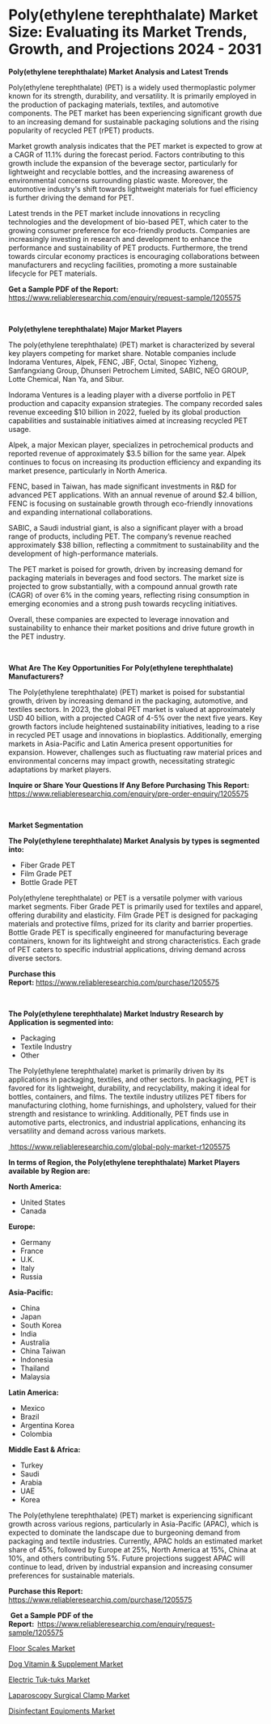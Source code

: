 <p><h1>Poly(ethylene terephthalate) Market Size: Evaluating its Market Trends, Growth, and Projections 2024 - 2031</h1></p><p><strong>Poly(ethylene terephthalate) Market Analysis and Latest Trends</strong></p>
<p><p>Poly(ethylene terephthalate) (PET) is a widely used thermoplastic polymer known for its strength, durability, and versatility. It is primarily employed in the production of packaging materials, textiles, and automotive components. The PET market has been experiencing significant growth due to an increasing demand for sustainable packaging solutions and the rising popularity of recycled PET (rPET) products.</p><p>Market growth analysis indicates that the PET market is expected to grow at a CAGR of 11.1% during the forecast period. Factors contributing to this growth include the expansion of the beverage sector, particularly for lightweight and recyclable bottles, and the increasing awareness of environmental concerns surrounding plastic waste. Moreover, the automotive industry's shift towards lightweight materials for fuel efficiency is further driving the demand for PET.</p><p>Latest trends in the PET market include innovations in recycling technologies and the development of bio-based PET, which cater to the growing consumer preference for eco-friendly products. Companies are increasingly investing in research and development to enhance the performance and sustainability of PET products. Furthermore, the trend towards circular economy practices is encouraging collaborations between manufacturers and recycling facilities, promoting a more sustainable lifecycle for PET materials.</p></p>
<p><strong>Get a Sample PDF of the Report:&nbsp;</strong> <a href="https://www.reliableresearchiq.com/enquiry/request-sample/1205575?utm_campaign=1087&utm_medium=2&utm_source=Github&utm_content=ia&utm_term=16102024&utm_id=polyethylene-terephthalate">https://www.reliableresearchiq.com/enquiry/request-sample/1205575</a></p>
<p>&nbsp;</p>
<p><strong>Poly(ethylene terephthalate) Major Market Players</strong></p>
<p><p>The poly(ethylene terephthalate) (PET) market is characterized by several key players competing for market share. Notable companies include Indorama Ventures, Alpek, FENC, JBF, Octal, Sinopec Yizheng, Sanfangxiang Group, Dhunseri Petrochem Limited, SABIC, NEO GROUP, Lotte Chemical, Nan Ya, and Sibur.</p><p>Indorama Ventures is a leading player with a diverse portfolio in PET production and capacity expansion strategies. The company recorded sales revenue exceeding $10 billion in 2022, fueled by its global production capabilities and sustainable initiatives aimed at increasing recycled PET usage.</p><p>Alpek, a major Mexican player, specializes in petrochemical products and reported revenue of approximately $3.5 billion for the same year. Alpek continues to focus on increasing its production efficiency and expanding its market presence, particularly in North America.</p><p>FENC, based in Taiwan, has made significant investments in R&D for advanced PET applications. With an annual revenue of around $2.4 billion, FENC is focusing on sustainable growth through eco-friendly innovations and expanding international collaborations.</p><p>SABIC, a Saudi industrial giant, is also a significant player with a broad range of products, including PET. The company’s revenue reached approximately $38 billion, reflecting a commitment to sustainability and the development of high-performance materials.</p><p>The PET market is poised for growth, driven by increasing demand for packaging materials in beverages and food sectors. The market size is projected to grow substantially, with a compound annual growth rate (CAGR) of over 6% in the coming years, reflecting rising consumption in emerging economies and a strong push towards recycling initiatives.</p><p>Overall, these companies are expected to leverage innovation and sustainability to enhance their market positions and drive future growth in the PET industry.</p></p>
<p>&nbsp;</p>
<p><strong>What Are The Key Opportunities For Poly(ethylene terephthalate) Manufacturers?</strong></p>
<p><p>The Poly(ethylene terephthalate) (PET) market is poised for substantial growth, driven by increasing demand in the packaging, automotive, and textiles sectors. In 2023, the global PET market is valued at approximately USD 40 billion, with a projected CAGR of 4-5% over the next five years. Key growth factors include heightened sustainability initiatives, leading to a rise in recycled PET usage and innovations in bioplastics. Additionally, emerging markets in Asia-Pacific and Latin America present opportunities for expansion. However, challenges such as fluctuating raw material prices and environmental concerns may impact growth, necessitating strategic adaptations by market players.</p></p>
<p><strong>Inquire or Share Your Questions If Any Before Purchasing This Report:</strong> <a href="https://www.reliableresearchiq.com/enquiry/pre-order-enquiry/1205575?utm_campaign=1087&utm_medium=2&utm_source=Github&utm_content=ia&utm_term=16102024&utm_id=polyethylene-terephthalate">https://www.reliableresearchiq.com/enquiry/pre-order-enquiry/1205575</a></p>
<p>&nbsp;</p>
<p><strong>Market Segmentation</strong></p>
<p><strong>The Poly(ethylene terephthalate) Market Analysis by types is segmented into:</strong></p>
<p><ul><li>Fiber Grade PET</li><li>Film Grade PET</li><li>Bottle Grade PET</li></ul></p>
<p><p>Poly(ethylene terephthalate) or PET is a versatile polymer with various market segments. Fiber Grade PET is primarily used for textiles and apparel, offering durability and elasticity. Film Grade PET is designed for packaging materials and protective films, prized for its clarity and barrier properties. Bottle Grade PET is specifically engineered for manufacturing beverage containers, known for its lightweight and strong characteristics. Each grade of PET caters to specific industrial applications, driving demand across diverse sectors.</p></p>
<p><strong>Purchase this Report:&nbsp;</strong><a href="https://www.reliableresearchiq.com/purchase/1205575?utm_campaign=1087&utm_medium=2&utm_source=Github&utm_content=ia&utm_term=16102024&utm_id=polyethylene-terephthalate">https://www.reliableresearchiq.com/purchase/1205575</a></p>
<p>&nbsp;</p>
<p><strong>The Poly(ethylene terephthalate) Market Industry Research by Application is segmented into:</strong></p>
<p><ul><li>Packaging</li><li>Textile Industry</li><li>Other</li></ul></p>
<p><p>The Poly(ethylene terephthalate) market is primarily driven by its applications in packaging, textiles, and other sectors. In packaging, PET is favored for its lightweight, durability, and recyclability, making it ideal for bottles, containers, and films. The textile industry utilizes PET fibers for manufacturing clothing, home furnishings, and upholstery, valued for their strength and resistance to wrinkling. Additionally, PET finds use in automotive parts, electronics, and industrial applications, enhancing its versatility and demand across various markets.</p></p>
<p><a href="https://www.reliableresearchiq.com/global-poly-market-r1205575?utm_campaign=1087&utm_medium=2&utm_source=Github&utm_content=ia&utm_term=16102024&utm_id=polyethylene-terephthalate">&nbsp;https://www.reliableresearchiq.com/global-poly-market-r1205575</a></p>
<p><strong>In terms of Region, the Poly(ethylene terephthalate) Market Players available by Region are:</strong></p>
<p>
    <p> <strong> North America: </strong>
        <ul>
            <li>United States</li>
            <li>Canada</li>
        </ul>
        </p> 
    <p> <strong> Europe: </strong>
        <ul>
            <li>Germany</li>
            <li>France</li>
            <li>U.K.</li>
            <li>Italy</li>
            <li>Russia</li>
        </ul>
        </p> 
    <p> <strong> Asia-Pacific: </strong>
        <ul>
            <li>China</li>
            <li>Japan</li>
            <li>South Korea</li>
            <li>India</li>
            <li>Australia</li>
            <li>China Taiwan</li>
            <li>Indonesia</li>
            <li>Thailand</li>
            <li>Malaysia</li>
        </ul>
        </p> 
    <p> <strong> Latin America: </strong>
        <ul>
            <li>Mexico</li>
            <li>Brazil</li>
            <li>Argentina Korea</li>
            <li>Colombia</li>
        </ul>
        </p> 
    <p> <strong> Middle East & Africa: </strong>
        <ul>
            <li>Turkey</li>
            <li>Saudi</li>
            <li>Arabia</li>
            <li>UAE</li>
            <li>Korea</li>
        </ul>
    </p>
    </p>
<p><p>The Poly(ethylene terephthalate) (PET) market is experiencing significant growth across various regions, particularly in Asia-Pacific (APAC), which is expected to dominate the landscape due to burgeoning demand from packaging and textile industries. Currently, APAC holds an estimated market share of 45%, followed by Europe at 25%, North America at 15%, China at 10%, and others contributing 5%. Future projections suggest APAC will continue to lead, driven by industrial expansion and increasing consumer preferences for sustainable materials.</p></p>
<p><strong>Purchase this Report: </strong><a href="https://www.reliableresearchiq.com/purchase/1205575?utm_campaign=1087&utm_medium=2&utm_source=Github&utm_content=ia&utm_term=16102024&utm_id=polyethylene-terephthalate">https://www.reliableresearchiq.com/purchase/1205575</a></p>
<p>&nbsp;<strong>Get a Sample PDF of the Report:&nbsp;&nbsp;</strong><a href="https://www.reliableresearchiq.com/enquiry/request-sample/1205575?utm_campaign=1087&utm_medium=2&utm_source=Github&utm_content=ia&utm_term=16102024&utm_id=polyethylene-terephthalate">https://www.reliableresearchiq.com/enquiry/request-sample/1205575</a></p>
<p><strong></strong></p>
<p><p><a href="https://issuu.com/reportprime-2/docs/floor-scales-market-size-2030.pptx_8ab998e26b96b9?utm_campaign=1087&utm_medium=2&utm_source=Github&utm_content=ia&utm_term=16102024&utm_id=polyethylene-terephthalate">Floor Scales Market</a></p><p><a href="https://github.com/stumpefzclearez/Market-Research-Report-List-1/blob/main/dog-vitamin-supplement-market.md?utm_campaign=1087&utm_medium=2&utm_source=Github&utm_content=ia&utm_term=16102024&utm_id=polyethylene-terephthalate">Dog Vitamin & Supplement Market</a></p><p><a href="https://github.com/loftinirkaakcsu/Market-Research-Report-List-1/blob/main/electric-tuk-tuks-market.md?utm_campaign=1087&utm_medium=2&utm_source=Github&utm_content=ia&utm_term=16102024&utm_id=polyethylene-terephthalate">Electric Tuk-tuks Market</a></p><p><a href="https://www.linkedin.com/pulse/laparoscopy-surgical-clamp-market-size-share-competitive-landscape-vo5he?trk=public_post_embed_feed-article-content&utm_campaign=1087&utm_medium=2&utm_source=Github&utm_content=ia&utm_term=16102024&utm_id=polyethylene-terephthalate">Laparoscopy Surgical Clamp Market</a></p><p><a href="https://www.linkedin.com/pulse/disinfectant-equipments-market-growth-segmentation-regional-6kmwe?trk=public_post_embed_feed-article-content&utm_campaign=1087&utm_medium=2&utm_source=Github&utm_content=ia&utm_term=16102024&utm_id=polyethylene-terephthalate">Disinfectant Equipments Market</a></p></p>